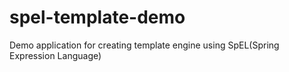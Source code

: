 # spel-template-demo
Demo application for creating template engine using SpEL(Spring Expression Language)
